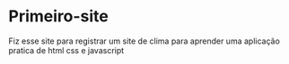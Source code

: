# Primeiro-site
Fiz esse site para registrar um site de clima para aprender uma aplicação pratica de  html css e javascript
